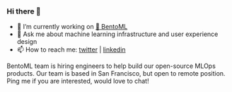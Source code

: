 ### Hi there 👋

- 🔭 I’m currently working on [🍱 BentoML](https://github.com/bentoml) 
- 💬 Ask me about machine learning infrastructure and user experience design
- 📫 How to reach me: [twitter](https://twitter.com/chaoyu_) | [linkedin](https://www.linkedin.com/in/parano/)

BentoML team is hiring engineers to help build our open-source MLOps products. Our team is based in San Francisco, but open to remote position. Ping me if you are interested, would love to chat!
